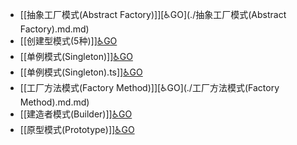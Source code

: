 - [[抽象工厂模式(Abstract Factory)]][♿GO](./抽象工厂模式(Abstract Factory).md.md)
- [[创建型模式(5种)]][♿GO](./创建型模式(5种).md.md)
- [[单例模式(Singleton)]][♿GO](./单例模式(Singleton).md.md)
- [[单例模式(Singleton).ts]][♿GO](./单例模式(Singleton).ts.md)
- [[工厂方法模式(Factory Method)]][♿GO](./工厂方法模式(Factory Method).md.md)
- [[建造者模式(Builder)]][♿GO](./建造者模式(Builder).md.md)
- [[原型模式(Prototype)]][♿GO](./原型模式(Prototype).md.md)
